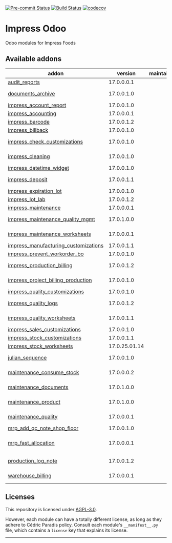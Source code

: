 
<!-- /!\ Non OCA Context : Set here the badge of your runbot / runboat instance. -->
[![Pre-commit Status](https://github.com/Impress-Foods/impress-odoo/actions/workflows/pre-commit.yml/badge.svg?branch=17.0)](https://github.com/Impress-Foods/impress-odoo/actions/workflows/pre-commit.yml?query=branch%3A17.0)
[![Build Status](https://github.com/Impress-Foods/impress-odoo/actions/workflows/test.yml/badge.svg?branch=17.0)](https://github.com/Impress-Foods/impress-odoo/actions/workflows/test.yml?query=branch%3A17.0)
[![codecov](https://codecov.io/gh/Impress-Foods/impress-odoo/graph/badge.svg?token=INNNC7JQ2E)](https://codecov.io/gh/Impress-Foods/impress-odoo)
<!-- /!\ Non OCA Context : Set here the badge of your translation instance. -->

<!-- /!\ do not modify above this line -->

# Impress Odoo

Odoo modules for Impress Foods

<!-- /!\ do not modify below this line -->

<!-- prettier-ignore-start -->

[//]: # (addons)

Available addons
----------------
addon | version | maintainers | summary
--- | --- | --- | ---
[audit_reports](audit_reports/) | 17.0.0.0.1 |  | Audit_reports Summary
[documents_archive](documents_archive/) | 17.0.0.1.0 |  | Module to allow a "soft" archive feature for documents.
[impress_account_report](impress_account_report/) | 17.0.0.1.0 |  | impress account report customizations
[impress_accounting](impress_accounting/) | 17.0.0.0.1 |  | Impress_accounting Summary
[impress_barcode](impress_barcode/) | 17.0.0.1.2 |  | Customizations to barcode app
[impress_billback](impress_billback/) | 17.0.0.1.0 |  | Impress_billback Summary
[impress_check_customizations](impress_check_customizations/) | 17.0.0.1.0 |  | Small tweaks to l10n_ca_check to allow better printing on preprinted checks
[impress_cleaning](impress_cleaning/) | 17.0.0.1.0 |  | Module to handle cleanings for Impress Foods
[impress_datetime_widget](impress_datetime_widget/) | 17.0.0.1.0 |  | impress_datetime_widget
[impress_deposit](impress_deposit/) | 17.0.0.1.1 |  | Module to allow the management of deposits for containers
[impress_expiration_lot](impress_expiration_lot/) | 17.0.0.1.0 |  | impress_expiration_lot
[impress_lot_lab](impress_lot_lab/) | 17.0.0.1.2 |  | Impress_lot_lab Summary
[impress_maintenance](impress_maintenance/) | 17.0.0.0.1 |  | Impress_maintenance Summary
[impress_maintenance_quality_mgmt](impress_maintenance_quality_mgmt/) | 17.0.1.0.0 |  | Impress Foods quality management for maintenance
[impress_maintenance_worksheets](impress_maintenance_worksheets/) | 17.0.0.0.1 |  | Impress_maintenance_worksheets Summary
[impress_manufacturing_customizations](impress_manufacturing_customizations/) | 17.0.0.1.1 |  | impress_manufacturing_customizations
[impress_prevent_workorder_bo](impress_prevent_workorder_bo/) | 17.0.0.1.0 |  | Prevent BO on on Workorders
[impress_production_billing](impress_production_billing/) | 17.0.0.1.2 |  | Module to allow billing of MOs directly through SOs
[impress_project_billing_production](impress_project_billing_production/) | 17.0.0.1.0 |  | Impress Foods to bill MOs through projects DEPRECATED
[impress_quality_customizations](impress_quality_customizations/) | 17.0.0.1.0 |  | impress_quality_customizations
[impress_quality_logs](impress_quality_logs/) | 17.0.0.1.2 |  | Implements many quality logs used by Impress Foods for quality control
[impress_quality_worksheets](impress_quality_worksheets/) | 17.0.0.1.1 |  | Worksheets to use in conjunction with Impress Quality Logs
[impress_sales_customizations](impress_sales_customizations/) | 17.0.0.1.0 |  | impress_sales_customizations
[impress_stock_customizations](impress_stock_customizations/) | 17.0.0.1.1 |  | Impress Stock Customizations
[impress_stock_worksheets](impress_stock_worksheets/) | 17.0.25.01.14 |  | Impress_stock_worksheets Summary
[julian_sequence](julian_sequence/) | 17.0.0.1.0 |  | Allows the creation of sequences based on the YYDDD format
[maintenance_consume_stock](maintenance_consume_stock/) | 17.0.0.0.2 |  | Module to allow stock usage in maintenance requests
[maintenance_documents](maintenance_documents/) | 17.0.1.0.0 |  | Bridge module between Maintenance and Documents
[maintenance_product](maintenance_product/) | 17.0.1.0.0 |  | Allows to link products to maintenance equipments
[maintenance_quality](maintenance_quality/) | 17.0.0.0.1 |  | Bridge module between Maintenance and Quality Control
[mrp_add_qc_note_shop_floor](mrp_add_qc_note_shop_floor/) | 17.0.0.1.0 |  | Mrp_add_qc_note_shop_floor Summary
[mrp_fast_allocation](mrp_fast_allocation/) | 17.0.0.0.1 |  | Adds an action to assign all moves in the allocation report for a production order
[production_log_note](production_log_note/) | 17.0.0.1.2 |  | Backport of V18 feature where a note can be added to a production order
[warehouse_billing](warehouse_billing/) | 17.0.0.0.1 |  | Bill clients based on warehouse space usage

[//]: # (end addons)

<!-- prettier-ignore-end -->

## Licenses

This repository is licensed under [AGPL-3.0](LICENSE).

However, each module can have a totally different license, as long as they adhere to Cédric Paradis
policy. Consult each module's `__manifest__.py` file, which contains a `license` key
that explains its license.

----
<!-- /!\ Non OCA Context : Set here the full description of your organization. -->
